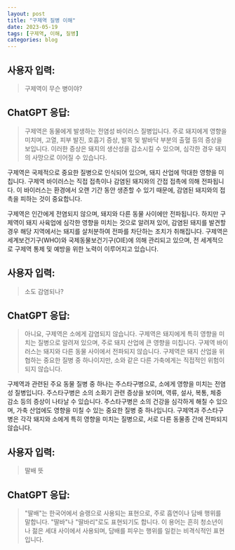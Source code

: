 ```yaml
---
layout: post
title: "구제역 질병 이해"
date: 2023-05-19
tags: [구제역, 이해, 질병]
categories: blog
---
```


## 사용자 입력:
> 구제역이 무슨 병이야?

## ChatGPT 응답:
> 구제역은 동물에게 발생하는 전염성 바이러스 질병입니다. 주로 돼지에게 영향을 미치며, 고열, 피부 발진, 호흡기 증상, 발목 및 발바닥 부분의 출혈 등의 증상을 보입니다. 이러한 증상은 돼지의 생산성을 감소시킬 수 있으며, 심각한 경우 돼지의 사망으로 이어질 수 있습니다.

구제역은 국제적으로 중요한 질병으로 인식되어 있으며, 돼지 산업에 막대한 영향을 미칩니다. 구제역 바이러스는 직접 접촉이나 감염된 돼지와의 간접 접촉에 의해 전파됩니다. 이 바이러스는 환경에서 오랜 기간 동안 생존할 수 있기 때문에, 감염된 돼지와의 접촉을 피하는 것이 중요합니다.

구제역은 인간에게 전염되지 않으며, 돼지와 다른 동물 사이에만 전파됩니다. 하지만 구제역이 돼지 사육업에 심각한 영향을 미치는 것으로 알려져 있어, 감염된 돼지를 발견할 경우 해당 지역에서는 돼지를 살처분하여 전파를 차단하는 조치가 취해집니다. 구제역은 세계보건기구(WHO)와 국제동물보건기구(OIE)에 의해 관리되고 있으며, 전 세계적으로 구제역 통제 및 예방을 위한 노력이 이루어지고 있습니다.

## 사용자 입력:
> 소도 감염되나?

## ChatGPT 응답:
> 아니요, 구제역은 소에게 감염되지 않습니다. 구제역은 돼지에게 특히 영향을 미치는 질병으로 알려져 있으며, 주로 돼지 산업에 큰 영향을 미칩니다. 구제역 바이러스는 돼지와 다른 동물 사이에서 전파되지 않습니다. 구제역은 돼지 산업을 위협하는 중요한 질병 중 하나이지만, 소와 같은 다른 가축에게는 직접적인 위험이 되지 않습니다.

구제역과 관련된 주요 동물 질병 중 하나는 주스타구병으로, 소에게 영향을 미치는 전염성 질병입니다. 주스타구병은 소의 소화기 관련 증상을 보이며, 역류, 설사, 복통, 체중 감소 등의 증상이 나타날 수 있습니다. 주스타구병은 소의 건강을 심각하게 해칠 수 있으며, 가축 산업에도 영향을 미칠 수 있는 중요한 질병 중 하나입니다. 구제역과 주스타구병은 각각 돼지와 소에게 특히 영향을 미치는 질병으로, 서로 다른 동물종 간에 전파되지 않습니다.

## 사용자 입력:
> 딸배 뜻

## ChatGPT 응답:
> "딸배"는 한국어에서 슬랭으로 사용되는 표현으로, 주로 흡연이나 담배 행위를 말합니다. "딸바"나 "딸바리"로도 표현되기도 합니다. 이 용어는 흔히 청소년이나 젊은 세대 사이에서 사용되며, 담배를 피우는 행위를 일컫는 비격식적인 표현입니다.

